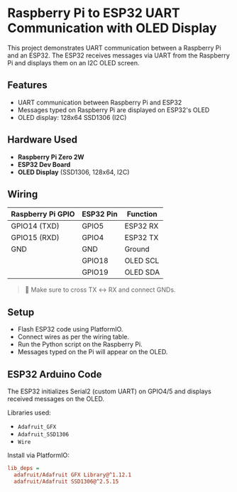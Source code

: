 # Raspberry Pi to ESP32 UART Communication with OLED Display

This project demonstrates UART communication between a Raspberry Pi and an ESP32. The ESP32 receives messages via UART from the Raspberry Pi and displays them on an I2C OLED screen.

## Features

- UART communication between Raspberry Pi and ESP32
- Messages typed on Raspberry Pi are displayed on ESP32's OLED
- OLED display: 128x64 SSD1306 (I2C)

## Hardware Used

- **Raspberry Pi Zero 2W** 
- **ESP32 Dev Board**
- **OLED Display** (SSD1306, 128x64, I2C)

## Wiring

| Raspberry Pi GPIO | ESP32 Pin | Function  |
|-------------------|-----------|-----------|
| GPIO14 (TXD)      | GPIO5     | ESP32 RX  |
| GPIO15 (RXD)      | GPIO4     | ESP32 TX  |
| GND               | GND       | Ground    |
|                   | GPIO18    | OLED SCL  |
|                   | GPIO19    | OLED SDA  |

> 📌 Make sure to cross TX ↔ RX and connect GNDs.

## Setup
- Flash ESP32 code using PlatformIO.
- Connect wires as per the wiring table.
- Run the Python script on the Raspberry Pi.
- Messages typed on the Pi will appear on the OLED.

## ESP32 Arduino Code

The ESP32 initializes Serial2 (custom UART) on GPIO4/5 and displays received messages on the OLED.

Libraries used:
- `Adafruit_GFX`
- `Adafruit_SSD1306`
- `Wire`

Install via PlatformIO:
```ini
lib_deps =
  adafruit/Adafruit GFX Library@^1.12.1
  adafruit/Adafruit SSD1306@^2.5.15


